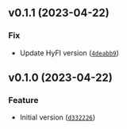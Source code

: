 <!--next-version-placeholder-->

## v0.1.1 (2023-04-22)
### Fix
* Update HyFI version ([`4deabb9`](https://github.com/entelecheia/entelecheia/commit/4deabb96256abea050fd1a0a574d24944b7404d7))

## v0.1.0 (2023-04-22)
### Feature
* Initial version ([`d332226`](https://github.com/entelecheia/entelecheia/commit/d332226425d5d705648916dd9e0f9fb9213435a7))
